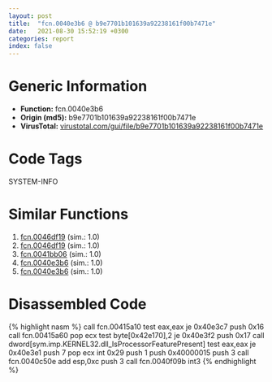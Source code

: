 ```yaml
---
layout: post
title:  "fcn.0040e3b6 @ b9e7701b101639a92238161f00b7471e"
date:   2021-08-30 15:52:19 +0300
categories: report
index: false
---
```


# Generic Information
- **Function:** fcn.0040e3b6
- **Origin (md5):** b9e7701b101639a92238161f00b7471e
- **VirusTotal:** [virustotal.com/gui/file/b9e7701b101639a92238161f00b7471e][virustotal_ref]

# Code Tags
<span class="tag" id="SYSTEM-INFO">SYSTEM-INFO</span>


# Similar Functions

1. [fcn.0046df19][similar_1_ref] (sim.: 1.0)
2. [fcn.0046df19][similar_2_ref] (sim.: 1.0)
3. [fcn.0041bb06][similar_3_ref] (sim.: 1.0)
4. [fcn.0040e3b6][similar_4_ref] (sim.: 1.0)
5. [fcn.0040e3b6][similar_5_ref] (sim.: 1.0)


# Disassembled Code

{% highlight nasm %}
call fcn.00415a10
test eax,eax
je 0x40e3c7
push 0x16
call fcn.00415a60
pop ecx
test byte[0x42e170],2
je 0x40e3f2
push 0x17
call dword[sym.imp.KERNEL32.dll_IsProcessorFeaturePresent]
test eax,eax
je 0x40e3e1
push 7
pop ecx
int 0x29
push 1
push 0x40000015
push 3
call fcn.0040c50e
add esp,0xc
push 3
call fcn.0040f09b
int3
{% endhighlight %}


[similar_1_ref]: /report/fcn.0046df19@125511dc58d9fe5b15e0562013727778
[similar_2_ref]: /report/fcn.0046df19@2f57463e398c8086d3043342f205d871
[similar_3_ref]: /report/fcn.0041bb06@6a98c558febb15c96e5c5a6a3f824bf6
[similar_4_ref]: /report/fcn.0040e3b6@31d828bf241be93b3ffe89cf3c313d44
[similar_5_ref]: /report/fcn.0040e3b6@8db9fe0b752fe464ff1c81507df8551a
[virustotal_ref]: https://www.virustotal.com/gui/file/b9e7701b101639a92238161f00b7471e